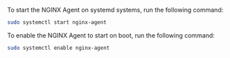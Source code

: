 To start the NGINX Agent on systemd systems, run the following command:

```bash
sudo systemctl start nginx-agent
```

To enable the NGINX Agent to start on boot, run the following command:

```bash
sudo systemctl enable nginx-agent
```

<!-- Do not remove. Keep this code at the bottom of the include -->
<!-- DOCS-1033 -->